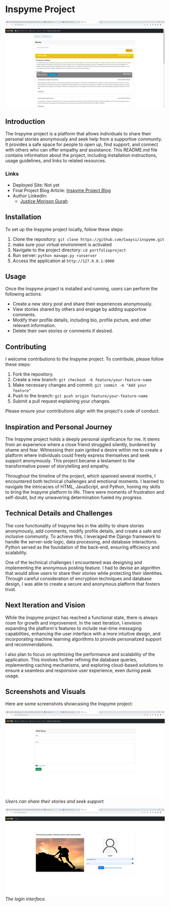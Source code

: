 # Inspyme Project

![Inspyme Project](screenshots/donehome.JPG)

## Introduction
The Inspyme project is a platform that allows individuals to share their personal stories anonymously and seek help from a supportive community. It provides a safe space for people to open up, find support, and connect with others who can offer empathy and assistance. This README.md file contains information about the project, including installation instructions, usage guidelines, and links to related resources.

### Links
- Deployed Site: Not yet
- Final Project Blog Article: [Inspyme Project Blog](https://medium.com/@cwaysimorison/inspyme-journey-522746db1094)
- Author LinkedIn:
  - [Justice Morison Gurah](https://www.linkedin.com/in/justice-morison-b53b2a245)

## Installation
To set up the Inspyme project locally, follow these steps:

1. Clone the repository: `git clone https://github.com/Cwaysi/inspyme.git`
2. make sure your virtual environment is activated
3. Navigate to the project directory: `cd portfolioproject`
4. Run server: `python manage.py runserver`
6. Access the application at `http://127.0.0.1:8000`

## Usage
Once the Inspyme project is installed and running, users can perform the following actions:

- Create a new story post and share their experiences anonymously.
- View stories shared by others and engage by adding supportive comments.
- Modify their profile details, including bio, profile picture, and other relevant information.
- Delete their own stories or comments if desired.

## Contributing
I welcome contributions to the Inspyme project. To contribute, please follow these steps:

1. Fork the repository.
2. Create a new branch: `git checkout -b feature/your-feature-name`
3. Make necessary changes and commit: `git commit -m "Add your feature"`
4. Push to the branch: `git push origin feature/your-feature-name`
5. Submit a pull request explaining your changes.

Please ensure your contributions align with the project's code of conduct.


## Inspiration and Personal Journey
The Inspyme project holds a deeply personal significance for me. It stems from an experience where a close friend struggled silently, burdened by shame and fear. Witnessing their pain ignited a desire within me to create a platform where individuals could freely express themselves and seek support anonymously. This project became a testament to the transformative power of storytelling and empathy.

Throughout the timeline of the project, which spanned several months, I encountered both technical challenges and emotional moments. I learned to navigate the intricacies of HTML, JavaScript, and Python, honing my skills to bring the Inspyme platform to life. There were moments of frustration and self-doubt, but my unwavering determination fueled my progress.

## Technical Details and Challenges
The core functionality of Inspyme lies in the ability to share stories anonymously, add comments, modify profile details, and create a safe and inclusive community. To achieve this, I leveraged the Django framework to handle the server-side logic, data processing, and database interactions. Python served as the foundation of the back-end, ensuring efficiency and scalability.

One of the technical challenges I encountered was designing and implementing the anonymous posting feature. I had to devise an algorithm that would allow users to share their stories while protecting their identities. Through careful consideration of encryption techniques and database design, I was able to create a secure and anonymous platform that fosters trust.

## Next Iteration and Vision
While the Inspyme project has reached a functional state, there is always room for growth and improvement. In the next iteration, I envision expanding the platform's features to include real-time messaging capabilities, enhancing the user interface with a more intuitive design, and incorporating machine learning algorithms to provide personalized support and recommendations.

I also plan to focus on optimizing the performance and scalability of the application. This involves further refining the database queries, implementing caching mechanisms, and exploring cloud-based solutions to ensure a seamless and responsive user experience, even during peak usage.

## Screenshots and Visuals
Here are some screenshots showcasing the Inspyme project:

![Add Story](screenshots/doneAddstory.JPG)
*Users can share their stories and seek support.*

![Login](screenshots/donelogin.JPG)
*The login interface.*



